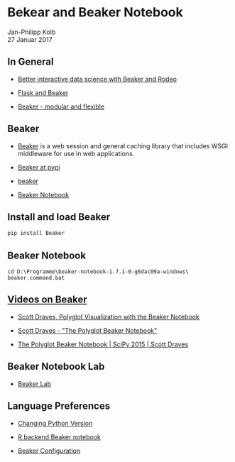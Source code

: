 # Bekear and Beaker Notebook
Jan-Philipp Kolb  
27 Januar 2017  



## In General

- [Better interactive data science with Beaker and Rodeo](https://blog.dominodatalab.com/interactive-data-science/)

- [Flask and Beaker](http://flask.pocoo.org/snippets/61/)

- [Beaker - modular and flexible](http://beakernotebook.com/getting-started?windows&scroll)

## Beaker

- [Beaker](https://pypi.python.org/pypi/Beaker) is a web session and general caching library that includes WSGI middleware for use in web applications.

- [Beaker at pypi](https://pypi.python.org/pypi/Beaker?)

- [beaker](https://github.com/bbangert/beaker)

- [Beaker Notebook](http://beakernotebook.com/)

## Install and load Beaker


```python
pip install Beaker
```

## Beaker Notebook

```
cd D:\Programme\beaker-notebook-1.7.1-0-g6dac09a-windows\
beaker.command.bat
```

## [Videos on Beaker](http://beakernotebook.com/videos)

- [Scott Draves, Polyglot Visualization with the Beaker Notebook](https://www.youtube.com/watch?v=PH4VSFcQw6w)

- [Scott Draves - "The Polyglot Beaker Notebook"](https://www.youtube.com/watch?v=7_TmtoGOku4)

- [The Polyglot Beaker Notebook | SciPy 2015 | Scott Draves ](https://www.youtube.com/watch?v=iMPfLz6kKv8)

## Beaker Notebook Lab

- [Beaker Lab](https://lab.beakernotebook.com/)




## Language Preferences

- [Changing Python Version](https://github.com/twosigma/beaker-notebook/wiki/Language-Preferences)

- [R backend Beaker notebook](http://stackoverflow.com/questions/36612451/cant-use-r-language-with-beaker-notebook-error-r-language-backend-failed)

- [Beaker Configuration](http://beaker.readthedocs.io/en/latest/configuration.html)
